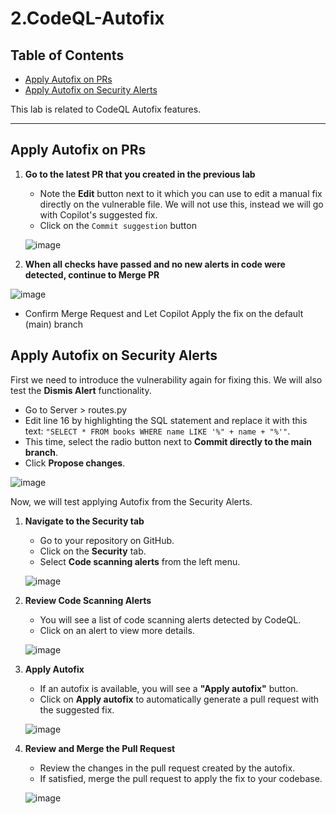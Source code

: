 # 2.CodeQL-Autofix

## Table of Contents

- [Apply Autofix on PRs](#apply-autofix-on-prs)
- [Apply Autofix on Security Alerts](#apply-autofix-on-security-alerts)

This lab is related to CodeQL Autofix features.

---

## Apply Autofix on PRs

1. **Go to the latest PR that you created in the previous lab**
   - Note the **Edit** button next to it which you can use to edit a manual fix directly on the vulnerable file. We will not use this, instead we will go with Copilot's suggested fix.
   - Click on the `Commit suggestion` button
   
   ![image](https://github.com/user-attachments/assets/164abaae-1ed7-4058-b085-83b75c4dc218)

2. **When all checks have passed and no new alerts in code were detected, continue to Merge PR**

![image](https://github.com/user-attachments/assets/328b27e9-29ee-438f-9143-3bf0798994fd)

- Confirm Merge Request and Let Copilot Apply the fix on the default (main) branch

## Apply Autofix on Security Alerts

First we need to introduce the vulnerability again for fixing this. We will also test the **Dismis Alert** functionality.

   - Go to Server > routes.py
   - Edit line 16 by highlighting the SQL statement and replace it with this text: `"SELECT * FROM books WHERE name LIKE '%" + name + "%'"`.
   - This time, select the radio button next to **Commit directly to the main branch**.
   - Click **Propose changes**.

![image](https://github.com/user-attachments/assets/c602055f-a86a-43e2-b5b8-925d5c438ed1)

Now, we will test applying Autofix from the Security Alerts.

1. **Navigate to the Security tab**
   - Go to your repository on GitHub.
   - Click on the **Security** tab.
   - Select **Code scanning alerts** from the left menu.
   
   ![image](https://github.com/user-attachments/assets/718d0356-f2ab-41e5-b6c1-7e30f8b59565)


2. **Review Code Scanning Alerts**
   - You will see a list of code scanning alerts detected by CodeQL.
   - Click on an alert to view more details.
   
   ![image](https://github.com/user-attachments/assets/05fd13a7-f732-4711-8c46-028ff4b18edd)

3. **Apply Autofix**
   - If an autofix is available, you will see a **"Apply autofix"** button.
   - Click on **Apply autofix** to automatically generate a pull request with the suggested fix.
   
   ![image](https://github.com/user-attachments/assets/63c56d73-f4fa-4a66-a9e3-492baf55271c)

4. **Review and Merge the Pull Request**
   - Review the changes in the pull request created by the autofix.
   - If satisfied, merge the pull request to apply the fix to your codebase.
   
   ![image](https://github.com/user-attachments/assets/efc5519e-bcff-4beb-bcbb-bc86c5cbf5b9)
